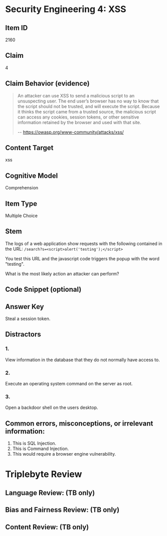 # Security Engineering 4: XSS


## Item ID
2160

## Claim
4


## Claim Behavior (evidence)
> An attacker can use XSS to send a malicious script to an unsuspecting user. The end user’s browser has no way to know that the script should not be trusted, and will execute the script. Because it thinks the script came from a trusted source, the malicious script can access any cookies, session tokens, or other sensitive information retained by the browser and used with that site.
>
> -- https://owasp.org/www-community/attacks/xss/


## Content Target
xss


## Cognitive Model
Comprehension


## Item Type
Multiple Choice


## Stem

The logs of a web application show requests with the following contained in the URL: `/search?s=<script>alert('testing');</script>`

You test this URL and the javascript code triggers the popup with the word "testing".

What is the most likely action an attacker can perform?



## Code Snippet (optional)



## Answer Key

Steal a session token.

## Distractors
### 1.

View information in the database that they do not normally have access to.


### 2.

Execute an operating system command on the server as root.


### 3.

Open a backdoor shell on the users desktop.



## Common errors, misconceptions, or irrelevant information:
1. This is SQL Injection.
2. This is Command Injection.
3. This would require a browser engine vulnerability.


# Triplebyte Review


## Language Review: (TB only)


## Bias and Fairness Review: (TB only)


## Content Review: (TB only)

